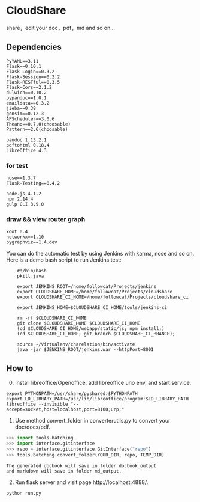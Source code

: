 # CloudShare
share，edit your doc，pdf，md and so on...

## Dependencies

    PyYAML==3.11
    Flask==0.10.1
    Flask-Login==0.3.2
    Flask-Session==0.2.2
    Flask-RESTful==0.3.5
    Flask-Cors==2.1.2
    dulwich==0.10.2
    pypandoc==1.0.1
    emaildata==0.3.2
    jieba==0.38
    gensim==0.12.3
    APScheduler==3.0.6
    Theano==0.7.0(choosable)
    Pattern==2.6(choosable)

    pandoc 1.13.2.1
    pdftohtml 0.18.4
    LibreOffice 4.3

### for test

    nose==1.3.7
    Flask-Testing==0.4.2

    node.js 4.1.2
    npm 2.14.4
    gulp CLI 3.9.0

### draw && view router graph

    xdot 0.4
    networkx==1.10
    pygraphviz==1.4.dev


You can do the automatic test by using Jenkins with karma, nose and so on.
Here is a demo bash script to run Jenkins test:

```
    #!/bin/bash
    pkill java

    export JENKINS_ROOT=/home/followcat/Projects/jenkins
    export CLOUDSHARE_HOME=/home/followcat/Projects/cloudshare
    export CLOUDSHARE_CI_HOME=/home/followcat/Projects/cloudshare_ci

    export JENKINS_HOME=$CLOUDSHARE_CI_HOME/tools/jenkins-ci

    rm -rf $CLOUDSHARE_CI_HOME
    git clone $CLOUDSHARE_HOME $CLOUDSHARE_CI_HOME
    (cd $CLOUDSHARE_CI_HOME/webapp/static/js; npm install;)
    (cd $CLOUDSHARE_CI_HOME; git branch $CLOUDSHARE_CI_BRANCH);

    source ~/Virtualenv/charelation/bin/activate
    java -jar $JENKINS_ROOT/jenkins.war --httpPort=8001
```

## How to

0) Install libreoffice/Openoffice, add libreoffice uno env, and start service.

```
export PYTHONPATH=/usr/share/pyshared:$PYTHONPATH
export LD_LIBRARY_PATH=/usr/lib/libreoffice/program:$LD_LIBRARY_PATH
libreoffice --invisible "--accept=socket,host=localhost,port=8100;urp;"
```

1) Use method convert_folder in converterutils.py to convert your doc/docx/pdf.

``` python
>>> import tools.batching
>>> import interface.gitinterface
>>> repo = interface.gitinterface.GitInterface("repo")
>>> tools.batching.convert_folder(YOUR_DIR, repo, TEMP_DIR)
```

    The generated docbook will save in folder docbook_output
    and markdown will save in folder md_output.

2) Run flask server and visit page http://localhost:4888/.

```
python run.py
```

